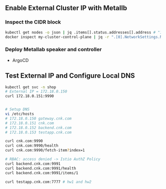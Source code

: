 ## Enable External Cluster IP with Metallb

### Inspect the CIDR block
```bash
kubectl get nodes -o json | jq .items[].status.addresses[].address # "172.18.0.2" "my-cluster-control-plane"
docker inspect my-cluster-control-plane | jq -r ".[0].NetworkSettings.Networks.kind.IPAddress"
```

### Deploy Metallab speaker and controller
- ArgoCD

## Test External IP and Configure Local DNS
```bash
kubectl get svc -n shop
# External IP = 172.18.0.150
curl 172.18.0.151:9990


# Setup DNS
vi /etc/hosts 
# 172.18.0.150 gateway.cnk.com
# 172.18.0.151 cnk.com
# 172.18.0.152 backend.cnk.com
# 172.18.0.153 testapp.cnk.com

curl cnk.com:9990
curl cnk.com:9990/health
curl cnk.com:9990/fetch-item?index=1

# RBAC: access denied -> Istio AuthZ Policy
curl backend.cnk.com:9991
curl backend.cnk.com:9991/health
curl backend.cnk.com:9991/items/1

curl testapp.cnk.com:7777 # hw1 and hw2
```